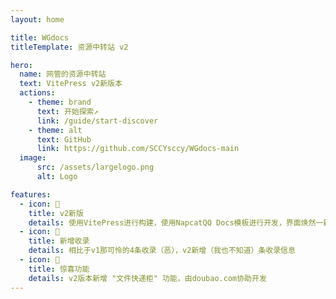 ```yaml
---
layout: home

title: WGdocs
titleTemplate: 资源中转站 v2

hero:
  name: 网管的资源中转站
  text: VitePress v2新版本
  actions:
    - theme: brand
      text: 开始探索↗
      link: /guide/start-discover
    - theme: alt
      text: GitHub
      link: https://github.com/SCCYsccy/WGdocs-main
  image:
      src: /assets/largelogo.png
      alt: Logo

features:
  - icon: 📝
    title: v2新版
    details: 使用VitePress进行构建，使用NapcatQQ Docs模板进行开发，界面焕然一新
  - icon: 💖
    title: 新增收录
    details: 相比于v1那可怜的4条收录（恶），v2新增（我也不知道）条收录信息
  - icon: 🚀
    title: 惊喜功能
    details: v2版本新增 "文件快递柜" 功能，由doubao.com协助开发
---
```

<Confetti />